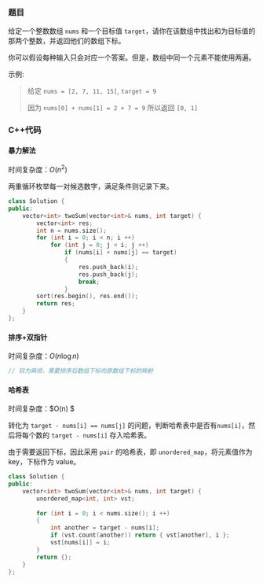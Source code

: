 ### 题目

给定一个整数数组 `nums` 和一个目标值 `target`，请你在该数组中找出和为目标值的那两个整数，并返回他们的数组下标。

你可以假设每种输入只会对应一个答案。但是，数组中同一个元素不能使用两遍。

示例:

> 给定 `nums = [2, 7, 11, 15]`, `target = 9`
>
> 因为 `nums[0] + nums[1] = 2 + 7 = 9`
> 所以返回 `[0, 1]`




### C++代码

#### 暴力解法 

时间复杂度：$O(n^2)$

两重循环枚举每一对候选数字，满足条件则记录下来。

```c++
class Solution {
public:
    vector<int> twoSum(vector<int>& nums, int target) {
        vector<int> res;
        int n = nums.size();
        for (int i = 0; i < n; i ++)
            for (int j = 0; j < i; j ++)
                if (nums[i] + nums[j] == target)
                {    
                    res.push_back(i);
                    res.push_back(j);
                    break;
                }
        sort(res.begin(), res.end());
        return res;
    }
};
```



#### 排序+双指针 

时间复杂度：$O(n \log n)$

```c++
// 较为麻烦，需要排序后数组下标向原数组下标的映射
```



#### 哈希表 

时间复杂度：$O(n) $

转化为 `target - nums[i] == nums[j]` 的问题，判断哈希表中是否有`nums[i]`，然后将每个数的 `target - nums[i]` 存入哈希表。

由于需要返回下标，因此采用 `pair` 的哈希表，即 `unordered_map`，将元素值作为 key，下标作为 value。

```c++
class Solution {
public:
    vector<int> twoSum(vector<int>& nums, int target) {
		unordered_map<int, int> vst;
        
        for (int i = 0; i < nums.size(); i ++)
        {
            int another = target - nums[i];
            if (vst.count(another)) return { vst[another], i };
            vst[nums[i]] = i;
        }
        return {};
    }
};
```





